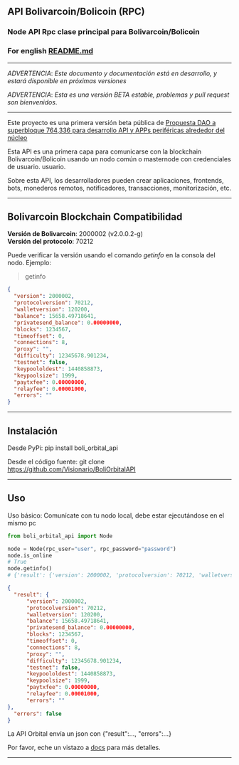 ## API Bolivarcoin/Bolicoin (RPC)

### Node API Rpc clase principal para Bolivarcoin/Bolicoin

### For english [README.md](./README.md)
___
_ADVERTENCIA_: _Este documento y documentación está en desarrollo, y estará disponible en próximas versiones_ 

_ADVERTENCIA_: _Esta es una versión BETA estable, problemas y pull request son bienvenidos_. 
____
Este proyecto es una primera versión beta pública
de [Propuesta DAO a superbloque 764,336 para desarrollo API y APPs periféricas alrededor del núcleo](https://bit.ly/Superbloque764336)

Esta API es una primera capa para comunicarse con la blockchain Bolivarcoin/Bolicoin usando un nodo común o masternode con credenciales de usuario.
usuario.

Sobre esta API, los desarrolladores pueden crear aplicaciones, frontends, bots, monederos remotos, notificadores, transacciones, monitorización, etc.

_____

## Bolivarcoin Blockchain Compatibilidad

**Versión de Bolivarcoin**: 2000002 (v2.0.0.2-g)    
**Versión del protocolo**: 70212

Puede verificar la versión usando el comando _getinfo_ en la consola del nodo.
Ejemplo:
> getinfo

```json
{
  "version": 2000002,
  "protocolversion": 70212,
  "walletversion": 120200,
  "balance": 15658.49718641,
  "privatesend_balance": 0.00000000,
  "blocks": 1234567,
  "timeoffset": 0,
  "connections": 8,
  "proxy": "",
  "difficulty": 12345678.901234,
  "testnet": false,
  "keypoololdest": 1440858873,
  "keypoolsize": 1999,
  "paytxfee": 0.00000000,
  "relayfee": 0.00001000,
  "errors": ""
}
```

_____

## Instalación

Desde PyPi:
pip install boli_orbital_api

Desde el código fuente:
git clone https://github.com/Visionario/BoliOrbitalAPI

_____

## Uso

Uso básico:
Comunícate con tu nodo local, debe estar ejecutándose en el mismo pc


```python
from boli_orbital_api import Node

node = Node(rpc_user="user", rpc_password="password")
node.is_online
# True
node.getinfo()
# {'result': {'version': 2000002, 'protocolversion': 70212, 'walletversion': 120200, 'balance': 15658.49718641, 'privatesend_balance': 0.0, 'blocks': 1234567, 'timeoffset': 0, 'connections': 8, 'proxy': '', 'difficulty': 36237.78062774216, 'testnet': False, 'keypoololdest': 1440858873, 'keypoolsize': 1999, 'paytxfee': 0.0, 'relayfee': 1e-05, 'errors': ''}, 'errors': False}

```

```json
{
  "result": {
      "version": 2000002,
      "protocolversion": 70212,
      "walletversion": 120200,
      "balance": 15658.49718641,
      "privatesend_balance": 0.00000000,
      "blocks": 1234567,
      "timeoffset": 0,
      "connections": 8,
      "proxy": "",
      "difficulty": 12345678.901234,
      "testnet": false,
      "keypoololdest": 1440858873,
      "keypoolsize": 1999,
      "paytxfee": 0.00000000,
      "relayfee": 0.00001000,
      "errors": ""
},
  "errors": false
}
```
La API Orbital envía un json con {"result":..., "errors":...}

Por favor, eche un vistazo a [docs](./docs/using.md) para más detalles.
____



